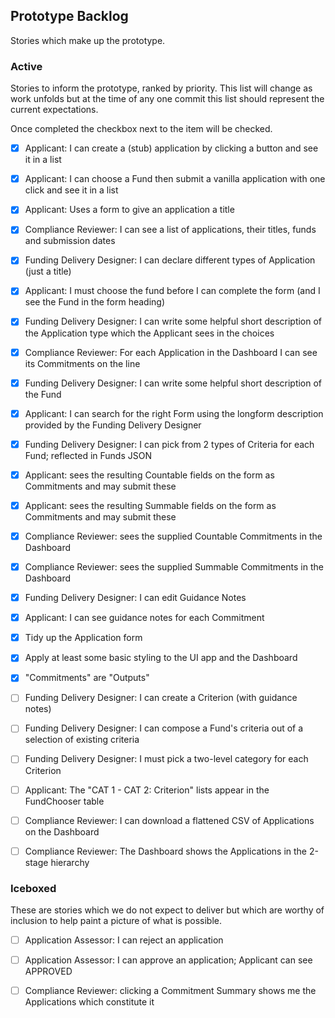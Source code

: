 
## Prototype Backlog

Stories which make up the prototype.

### Active

Stories to inform the prototype, ranked by priority. This list will change as work unfolds but at
the time of any one commit this list should represent the current expectations.

Once completed the checkbox next to the item will be checked.

- [x] Applicant: I can create a (stub) application by clicking a button and see it in a list

- [x] Applicant: I can choose a Fund then submit a vanilla application with one click and see it in a list

- [x] Applicant: Uses a form to give an application a title

- [x] Compliance Reviewer: I can see a list of applications, their titles, funds and submission dates

- [x] Funding Delivery Designer: I can declare different types of Application (just a title)

- [x] Applicant: I must choose the fund before I can complete the form (and I see the Fund in the form heading)

- [x] Funding Delivery Designer: I can write some helpful short description of the Application type which the Applicant sees in the choices

- [x] Compliance Reviewer: For each Application in the Dashboard I can see its Commitments on the line

- [x] Funding Delivery Designer: I can write some helpful short description of the Fund

- [x] Applicant: I can search for the right Form using the longform description provided by the Funding Delivery Designer

- [x] Funding Delivery Designer: I can pick from 2 types of Criteria for each Fund; reflected in Funds JSON

- [x] Applicant: sees the resulting Countable fields on the form as Commitments and may submit these

- [x] Applicant: sees the resulting Summable fields on the form as Commitments and may submit these

- [x] Compliance Reviewer: sees the supplied Countable Commitments in the Dashboard

- [x] Compliance Reviewer: sees the supplied Summable Commitments in the Dashboard

- [x] Funding Delivery Designer: I can edit Guidance Notes

- [x] Applicant: I can see guidance notes for each Commitment

- [x] Tidy up the Application form

- [x] Apply at least some basic styling to the UI app and the Dashboard

- [x] "Commitments" are "Outputs"

- [ ] Funding Delivery Designer: I can create a Criterion (with guidance notes)

- [ ] Funding Delivery Designer: I can compose a Fund's criteria out of a selection of existing criteria

- [ ] Funding Delivery Designer: I must pick a two-level category for each Criterion

- [ ] Applicant: The "CAT 1 - CAT 2: Criterion" lists appear in the FundChooser table

- [ ] Compliance Reviewer: I can download a flattened CSV of Applications on the Dashboard

- [ ] Compliance Reviewer: The Dashboard shows the Applications in the 2-stage hierarchy


### Iceboxed

These are stories which we do not expect to deliver but which are worthy of inclusion to help
paint a picture of what is possible.

- [ ] Application Assessor: I can reject an application

- [ ] Application Assessor: I can approve an application; Applicant can see APPROVED

- [ ] Compliance Reviewer: clicking a Commitment Summary shows me the Applications which constitute it
